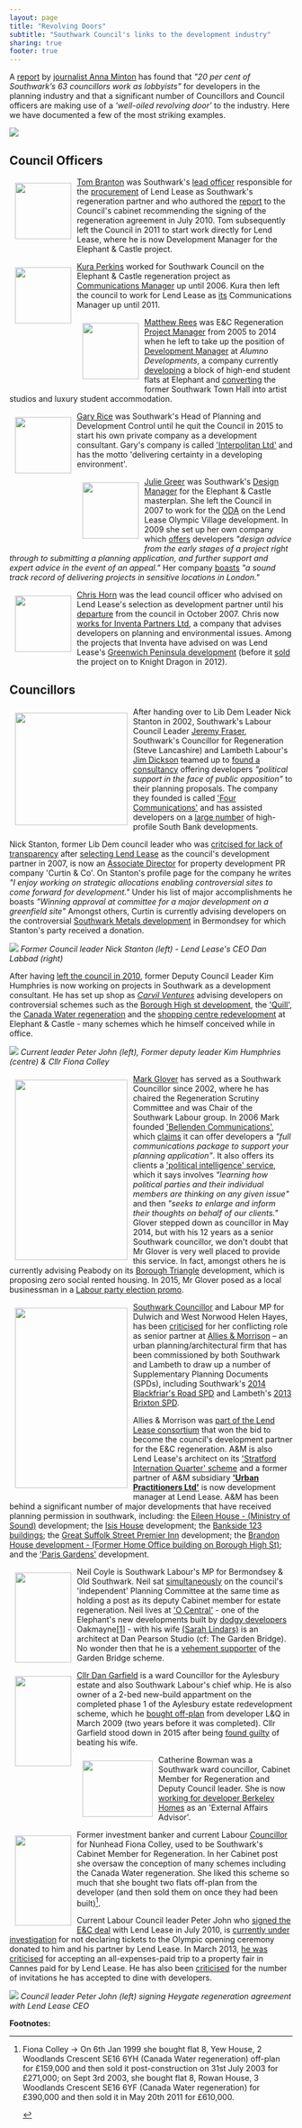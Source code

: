 ```yaml
---                                                                             
layout: page
title: "Revolving Doors"
subtitle: "Southwark Council's links to the development industry"
sharing: true
footer: true
--- 
```

A [report](http://www.spinwatch.org/index.php/component/k2/item/5458-the-local-lobby-and-the-failure-of-democracy) by [journalist Anna Minton](http://www.guardian.co.uk/commentisfree/2013/mar/27/reconfiguration-london-akin-social-cleansing) has found that _"20  per  cent  of  Southwark’s  63 councillors work as lobbyists"_ for developers in the planning industry and that a significant number of Councillors and Council officers are making use of a _'well-oiled revolving door'_ to the industry. Here we have documented a few of the most striking examples.

![](http://farm9.staticflickr.com/8244/8637497136_d25afc426a.jpg)

## Council Officers

<img src="http://betterelephant.org/images/tombranton.jpg" align="left" style="margin:10px" width="100" height="100">[Tom Branton](http://linkedin.com/pub/tom-branton/26/132/b83) was Southwark's [lead officer](http://euroalert.net/en/contracts.aspx?idl=875833) responsible for the [procurement](http://euroalert.net/en/contracts.aspx?idl=875833) of Lend Lease as Southwark's regeneration partner and who authored the [report](http://moderngov.southwarksites.com/Published/C00000308/M00003633/AI00011300/$ElephantandCastleRegenerationAgreementandDisposalofAssociatedLandReport.docA.ps.pdf) to the Council's cabinet recommending the signing of the regeneration agreement in July 2010. Tom subsequently left the Council in 2011 to start work directly for Lend Lease, where he is now Development Manager for the Elephant & Castle project.       

<img src="http://betterelephant.org/images/kura.jpg" style="margin:10px" align="left" width="100" height="100">[Kura Perkins](https://uk.linkedin.com/in/kura-perkins-3871541) worked for Southwark Council on the Elephant & Castle regeneration project as [Communications Manager](http://moderngov.southwark.gov.uk/Data/Executive/20050727/Agenda/Item%2007%20-%20Elephant%20andCastle%20graphic%20design%20and%20brand%20management%20contract%20-%20variationdecision%20report.pdf) up until 2006. Kura then left the council to work for Lend Lease as [its](http://www.london-se1.co.uk/news/view/3048) Communications Manager up until 2011.   


<img src="http://betterelephant.org/images/MatthewRees.png" align="left" style="margin:10px" width="100" height="100">[Matthew Rees](http://uk.linkedin.com/pub/matthew-rees/61/670/425) was E&C Regeneration [Project Manager](http://planningonline.southwark.gov.uk/DocsOnline/Documents/331029_1.pdf) from 2005 to 2014 when he left to take up the position of [Development Manager](http://www.alumnodevelopments.com/team/matthew-rees/) at _Alumno Developments_, a company currently [developing](http://moderngov.southwarksites.com/mgConvert2PDF.aspx?ID=24245) a block of high-end student flats at Elephant and [converting](http://www.alumnodevelopments.com/projects/southwark-town-hall/) the former Southwark Town Hall into artist studios and luxury student accommodation.   

<img src="http://betterelephant.org/images/garyrice.jpg" align="left" style="margin:10px" width="100" height="100">[Gary Rice](https://uk.linkedin.com/in/gary-rice-7aa38941) was Southwark's Head of Planning and Development Control until he quit the Council in 2015 to start his own private company as a development consultant. Gary's company is called ['Interpolitan Ltd'](http://interpolitan.com/) and has the motto 'delivering certainty in a developing environment'.   

<img src="http://betterelephant.org/images/JulieGreer.jpg" align="left" style="margin:10px" width="100" height="100">[Julie Greer](http://uk.linkedin.com/pub/julie-greer/1a/698/929) was Southwark's [Design Manager](http://www.greerpritchard.com/projects/elephantCastle.asp) for the Elephant & Castle masterplan. She left the Council in 2007 to work for the [ODA](http://www.greerpritchard.com/projects/olympicParkLMF.asp) on the Lend Lease Olympic Village development. In 2009 she set up her own company which [offers](http://www.greerpritchard.com/services.asp) developers _"design advice from the early stages of a project right through to submitting a planning application, and further support and expert advice in the event of an appeal."_ Her company [boasts](http://www.greerpritchard.com/services.asp) _"a sound track record of delivering projects in sensitive locations in London."_   

<img src="http://35percent.org/img/chrishorn.jpg" style="margin:10px" align="left" width="100" height="100">[Chris Horn](https://uk.linkedin.com/in/chris-horn-a74115a) was the lead council officer who advised on Lend Lease's selection as development partner until his [departure](http://www.bdonline.co.uk/elephant-and-castle-regeneration-boss-quits/3097916.article) from the council in October 2007. Chris now [works for Inventa Partners Ltd](http://inventapartners.ltd.uk/index.php?id=27), a company that advises developers on planning and environmental issues. Among the projects that Inventa have advised on was Lend Lease's [Greenwich Peninsula development](http://www.lendlease.com/EMEA/United%20Kingdom/Projects/greenwich-peninsula.aspx) (before it [sold](http://www.costar.co.uk/en/assets/news/2012/June/Quintain-enlists-Hong-Kong-JV-partner-for-Greenwich-Peninsula/) the project on to Knight Dragon in 2012). 

## Councillors

<img src="http://www.fourcommunications.com/sites/default/files/styles/four_square/public/people/jeremy.png" style="margin:10px" align="left" height="200" width="200">After handing over to Lib Dem Leader Nick Stanton in 2002, Southwark's Labour Council Leader [Jeremy Fraser](https://uk.linkedin.com/in/jeremy-fraser-362a6a2a), Southwark's Councillor for Regeneration (Steve Lancashire) and Lambeth Labour's [Jim Dickson](http://www.lambeth.gov.uk/moderngov/mgUserInfo.aspx?UID=165) teamed up to [found a consultancy](http://www.southwarknews.co.uk/00,news,10971,440,00.htm) offering developers _"political support in the face of public opposition"_ to their planning proposals. The company they founded is called ['Four Communications'](http://www.fourcommunications.com/) and has assisted developers on a [large number](http://betterelephant.org/blog/2014/10/19/gamekeepers-turned-poachers/) of high-profile South Bank developments.


Nick Stanton, former Lib Dem council leader who was [critcised for lack of transparency](http://www.london-se1.co.uk/news/view/4230) after [selecting Lend Lease](http://www.london-se1.co.uk/news/view/4712) as the council's development partner in 2007, is now an [Associate Director](http://www.curtinandco.com/our-people/community-politics/) for property development PR company 'Curtin & Co'. On Stanton's profile page for the company he writes _"I enjoy working on strategic allocations enabling controversial sites to come forward for development."_ Under his list of major accomplishments he boasts _"Winning approval at committee for a major development on a greenfield site"_ Amongst others, Curtin is currently advising developers on the controversial [Southwark Metals development](http://www.independent.co.uk/news/uk/politics/lib-dem-deputy-investigated-over-lobbying-8395968.html) in Bermondsey for which Stanton's party received a donation.

![](http://www.london-se1.co.uk/news/imageuploads/1259679896_80.177.117.97.jpg)
*Former Council leader Nick Stanton (left) - Lend Lease's CEO Dan Labbad (right)*

After having [left the council in 2010](http://www.southwarknews.co.uk/00,news,17488,185,00.htm), former Deputy Council Leader Kim Humphries is now working on projects in Southwark as a development consultant. He has set up shop as [_Carvil Ventures_](http://carvil-ventures.co.uk/) advising developers on controversial schemes such as the [Borough High st development](http://m.bdonline.co.uk/news/king%E2%80%99s-college-under-siege-from-heritage-lobby/5056527.article), the ['Quill'](http://35percent.org/the-quill), the [Canada Water regeneration](http://35percent.org/canada-water) and the [shopping centre redevelopment](http://35percent.org/shopping-centre) at Elephant & Castle - many schemes which he himself conceived while in office.

![](http://betterelephant.org/images/KimHumphriesCentre_PeterJohnLeft_FionaColleyRight.jpg)
*Current leader Peter John (left), Former deputy leader Kim Humphries (centre) & Cllr Fiona Colley*


<img src="http://betterelephant.org/images/MarkGlover.jpg" align="left" style="margin:10px" width="200" height="320">[Mark Glover](https://uk.linkedin.com/in/glovermark) has served as a Southwark Councillor since 2002, where he has chaired the Regeneration Scrutiny Committee and was Chair of the Southwark Labour group. In 2006 Mark founded ['Bellenden Communications'](http://www.bellenden.co.uk/about-us/people/consultants/), which [claims](http://www.bellenden.co.uk/local/strategic-planning-communications/) it can offer developers a _"full communications package to support your planning application"_. It also offers its clients a ['political intelligence' service](http://www.bellenden.co.uk/public-affairs/political-intelligence/), which it says involves _"learning how political parties and their individual members are thinking on any given issue"_ and then _"seeks to enlarge and inform their thoughts on behalf of our clients."_ Glover stepped down as councillor in May 2014, but with his 12 years as a senior Southwark councillor, we don't doubt that Mr Glover is very well placed to provide this service. In fact, amongst others he is currently advising Peabody on its [Borough Triangle](http://35percent.org/borough-triangle/) development, which is proposing zero social rented housing. In 2015, Mr Glover posed as a local businessman in a [Labour party election promo](https://youtu.be/QeB3GU6rWEc).


<img src="http://moderngov.southwark.gov.uk/UserData/6/0/9/Info00000906/bigpic.jpg" align="left" style="margin:10px" height="320" width="200">[Southwark Councillor](http://moderngov.southwark.gov.uk/mgUserInfo.aspx?UID=906) and Labour MP for Dulwich and West Norwood Helen Hayes, has been [criticised](http://www.brixtonbuzz.com/2015/06/private-eye-picks-up-on-brixton-buzz-story-about-helen-hayes-mp-and-possible-brixton-arches-conflict-of-interest/) for her conflicting role as senior partner at [Allies & Morrison](http://www.alliesandmorrison.com/) – an urban planning/architectural firm that has been commissioned by both Southwark and Lambeth to draw up a number of Supplementary Planning Documents (SPDs), including Southwark's [2014 Blackfriar's Road SPD](http://www.london-se1.co.uk/news/view/6919) and Lambeth's [2013 Brixton SPD](http://futurebrixton.org/wp-content/uploads/2014/09/brixton_spd_cabinet_approved_10_june.pdf).

Allies & Morrison was [part of the Lend Lease consortium](http://m.building.co.uk/lend-lease-wins-%C2%A315bn-regeneration-of-elephant-and-castle/3092038.article) that won the bid to become the council's development partner for the E&C regeneration. A&M is also Lend Lease's architect on its ['Stratford Internation Quarter' scheme](http://www.architectsjournal.co.uk/news/allies-and-morrison-wins-go-ahead-for-first-private-homes-on-olympic-park/8656074.article) and a former partner of A&M subsidiary [__'Urban Practitioners Ltd'__](http://www.alliesandmorrison.com/urban-practitioners/) is now development manager at Lend Lease. A&M has been behind a significant number of major developments that have received planning permission in southwark, including: the [Eileen House - (Ministry of Sound)](http://35percent.org/eileen-house/) development; the [Isis House](http://www.london-se1.co.uk/news/view/7504) development; the [Bankside 123 buildings](http://www.london-se1.co.uk/news/view/7135); the [Great Suffolk Street Premier Inn](http://www.london-se1.co.uk/news/view/4128) development; the [Brandon House development - (Former Home Office building on Borough High St)](http://www.london-se1.co.uk/news/view/7065); and the ['Paris Gardens'](http://www.mclarengroup.com/casestudies/paris-gardens-2/) development.


<img src="http://moderngov.southwark.gov.uk/UserData/7/9/8/Info00000897/bigpic.jpg" align="left" style="margin:10px" width="100" height="160">Neil Coyle is Southwark Labour's MP for Bermondsey & Old Southwark. Neil sat [simultaneously](http://moderngov.southwark.gov.uk/mgListDeclarationsOfInterest.aspx?RPID=0&TAG=0&UID=897&MID=0&AT=&DR=13%2F05%2F2010-24%2F05%2F2011&ACT=Later) on the council's 'independent' Planning Committee at the same time as holding a post as its deputy Cabinet member for estate regeneration. Neil lives at ['O Central'](http://83cramptonstreet.co.uk/aboutoakmayne.php) - one of the Elephant's new developments built by [dodgy developers](http://www.theguardian.com/uk/2012/dec/16/london-property-tax-avoidance-offshore) Oakmayne<a href="#footnote-1">[1]</a> - with his wife [(Sarah Lindars)](https://uk.linkedin.com/pub/sarah-lindars/52/382/594) is an architect at Dan Pearson Studio (cf: The Garden Bridge). No wonder then that he is a [vehement supporter](https://audioboom.com/boos/3145100-neil-coyle-on-the-garden-bridge) of the Garden Bridge scheme.  


<img src="http://moderngov.southwark.gov.uk/UserData/1/0/9/Info00000901/bigpic.jpg" align="left" style="margin:10px" width="100" height="160">[Cllr Dan Garfield](http://moderngov.southwark.gov.uk/mgUserInfo.aspx?UID=901) is a ward Councillor for the Aylesbury estate and also Southwark Labour's chief whip. He is also owner of a 2-bed new-build appartment on the completed phase 1 of the Aylesbury estate redevelopment scheme, which he [bought off-plan](/images/LRCllGarfield.pdf) from developer L&Q in March 2009 (two years before it was completed). Cllr Garfield stood down in 2015 after being [found guilty](http://www.southwarknews.co.uk/news/labour-whip-in-the-dock-after-beating-his-wife/) of beating his wife.  

<img src="http://www.london-se1.co.uk/news/images/050317_catherinebowman.jpg" width="125" style="margin:10px" align="left" height="100">Catherine Bowman was a Southwark ward councillor, Cabinet Member for Regeneration and Deputy Council leader. She is now [working for developer Berkeley Homes](https://uk.linkedin.com/pub/catherine-bowman/86/291/76b) as an 'External Affairs Advisor'.  

<img src="http://moderngov.southwark.gov.uk/UserData/6/1/1/Info00000116/bigpic.jpg" width="100" style="margin:10px" align="left" height="160">Former investment banker and current Labour [Councillor](http://moderngov.southwark.gov.uk/mgUserInfo.aspx?UID=116) for Nunhead Fiona Colley, used to be Southwark's Cabinet Member for Regeneration. In her Cabinet post she oversaw the conception of many schemes including the Canada Water regeneration. She liked this scheme so much that she bought two flats off-plan from the developer (and then sold them on once they had been built)[^1].  

Current Labour Council leader Peter John who [signed the E&C deal](http://www.london-se1.co.uk/news/view/4712) with Lend Lease in July 2010, is [currently under investigation](http://www.southwarknews.co.uk/00,news,26174,185,00.htm) for not declaring tickets to the Olympic opening ceremony donated to him and his partner by Lend Lease. In March 2013, [he was criticised](http://embed.verite.co/timeline/?source=0Aprl6XcACewydEhRaWFOLVBfUjBSVW1HUGVZNEhGeFE&font=Bevan-PotanoSans&maptype=toner&lang=en&hash_bookmark=true&start_zoom_adjust=2&height=650#33) for accepting an all-expenses-paid trip to a property fair in Cannes paid for by Lend Lease. He has also been [criticised](http://crappistmartin.github.io/images/private-eye-southwark-council-developers.png) for the number of invitations he has accepted to dine with developers. 

![](http://www.london-se1.co.uk/news/imageuploads/1280161383_62.49.27.213.jpg)
*Council leader Peter John (left) signing Heygate regeneration agreement with Lend Lease CEO*

__Footnotes:__

[^1]: Fiona Colley -> On 6th Jan 1999 she bought flat 8, Yew House, 2 Woodlands Crescent SE16 6YH (Canada Water regeneration) off-plan for £159,000 and then sold it post-construction on 31st July 2003 for £271,000; on Sept 3rd 2003, she bought flat 8, Rowan House, 3 Woodlands Crescent SE16 6YF (Canada Water regeneration) for £390,000 and then sold it in May 20th 2011 for £610,000. </p>
